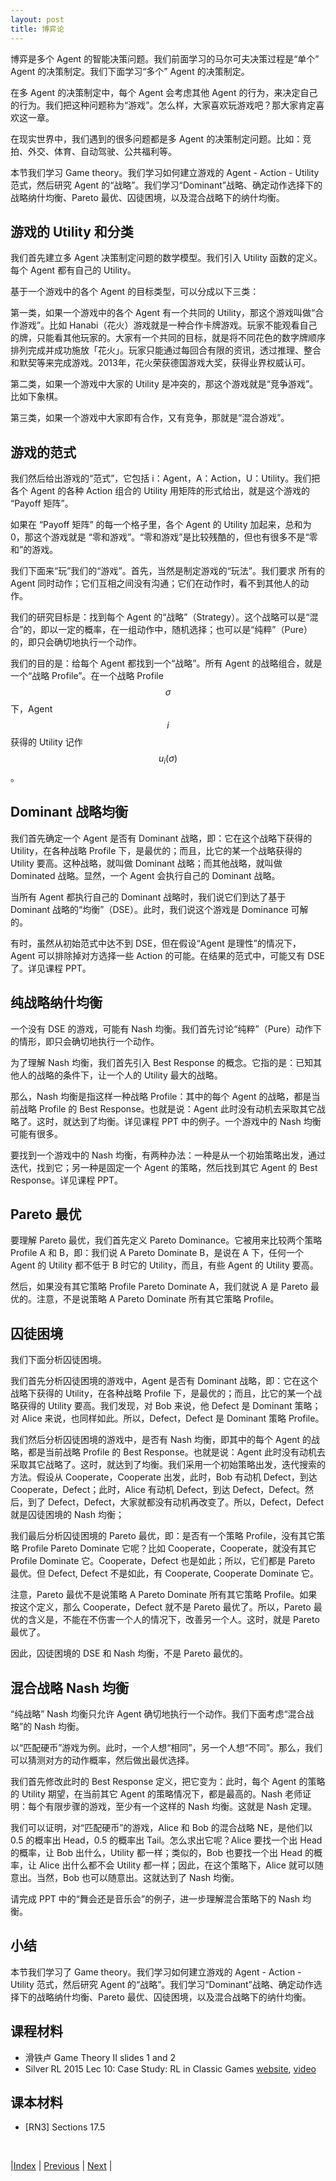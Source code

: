 ```yaml
---
layout: post
title: 博弈论
---
```


博弈是多个 Agent 的智能决策问题。我们前面学习的马尔可夫决策过程是“单个” Agent 的决策制定。我们下面学习“多个” Agent 的决策制定。

在多 Agent 的决策制定中，每个 Agent 会考虑其他 Agent 的行为，来决定自己的行为。我们把这种问题称为“游戏”。怎么样，大家喜欢玩游戏吧？那大家肯定喜欢这一章。

在现实世界中，我们遇到的很多问题都是多 Agent 的决策制定问题。比如：竞拍、外交、体育、自动驾驶、公共福利等。

本节我们学习 Game theory。我们学习如何建立游戏的 Agent - Action - Utility 范式，然后研究 Agent 的“战略”。我们学习“Dominant”战略、确定动作选择下的战略纳什均衡、Pareto 最优、囚徒困境，以及混合战略下的纳什均衡。

## 游戏的 Utility 和分类

我们首先建立多 Agent 决策制定问题的数学模型。我们引入 Utility 函数的定义。每个 Agent 都有自己的 Utility。

基于一个游戏中的各个 Agent 的目标类型，可以分成以下三类：

第一类，如果一个游戏中的各个 Agent 有一个共同的 Utility，那这个游戏叫做“合作游戏”。比如 Hanabi（花火）游戏就是一种合作卡牌游戏。玩家不能观看自己的牌，只能看其他玩家的。大家有一个共同的目标，就是将不同花色的数字牌顺序排列完成并成功施放「花火」。玩家只能通过每回合有限的资讯，透过推理、整合和默契等来完成游戏。2013年，花火荣获德国游戏大奖，获得业界权威认可。

第二类，如果一个游戏中大家的 Utility 是冲突的，那这个游戏就是“竞争游戏”。比如下象棋。

第三类，如果一个游戏中大家即有合作，又有竞争，那就是“混合游戏”。

## 游戏的范式

我们然后给出游戏的“范式”，它包括 i：Agent，A：Action，U：Utility。我们把各个 Agent 的各种 Action 组合的 Utility 用矩阵的形式给出，就是这个游戏的 “Payoff 矩阵”。

如果在 “Payoff 矩阵” 的每一个格子里，各个 Agent 的 Utility 加起来，总和为 0，那这个游戏就是 “零和游戏”。“零和游戏”是比较残酷的，但也有很多不是“零和”的游戏。

我们下面来“玩”我们的“游戏”。首先，当然是制定游戏的“玩法”。我们要求 所有的 Agent 同时动作；它们互相之间没有沟通；它们在动作时，看不到其他人的动作。

我们的研究目标是：找到每个 Agent 的“战略”（Strategy）。这个战略可以是“混合”的，即以一定的概率，在一组动作中，随机选择；也可以是“纯粹”（Pure）的，即只会确切地执行一个动作。

我们的目的是：给每个 Agent 都找到一个“战略”。所有 Agent 的战略组合，就是一个“战略 Profile”。在一个战略 Profile $$\sigma$$下，Agent $$i$$获得的 Utility 记作 $$u_i(\sigma)$$。

## Dominant 战略均衡

我们首先确定一个 Agent 是否有 Dominant 战略，即：它在这个战略下获得的 Utility，在各种战略 Profile 下，是最优的；而且，比它的某一个战略获得的 Utility 要高。这种战略，就叫做 Dominant 战略；而其他战略，就叫做 Dominated 战略。显然，一个 Agent 会执行自己的 Dominant 战略。

当所有 Agent 都执行自己的 Dominant 战略时，我们说它们到达了基于 Dominant 战略的“均衡”（DSE）。此时，我们说这个游戏是 Dominance 可解的。

有时，虽然从初始范式中达不到 DSE，但在假设“Agent 是理性”的情况下，Agent 可以排除掉对方选择一些 Action 的可能。在结果的范式中，可能又有 DSE 了。详见课程 PPT。

## 纯战略纳什均衡

一个没有 DSE 的游戏，可能有 Nash 均衡。我们首先讨论“纯粹”（Pure）动作下的情形，即只会确切地执行一个动作。

为了理解 Nash 均衡，我们首先引入 Best Response 的概念。它指的是：已知其他人的战略的条件下，让一个人的 Utility 最大的战略。

那么，Nash 均衡是指这样一种战略 Profile：其中的每个 Agent 的战略，都是当前战略 Profile 的 Best Response。也就是说：Agent 此时没有动机去采取其它战略了。这时，就达到了均衡。详见课程 PPT 中的例子。一个游戏中的 Nash 均衡可能有很多。

要找到一个游戏中的 Nash 均衡，有两种办法：一种是从一个初始策略出发，通过迭代，找到它；另一种是固定一个 Agent 的策略，然后找到其它 Agent 的 Best Response。详见课程 PPT。

## Pareto 最优

要理解 Pareto 最优，我们首先定义 Pareto Dominance。它被用来比较两个策略 Profile A 和 B，即：我们说 A Pareto Dominate B，是说在 A 下，任何一个 Agent 的 Utility 都不低于 B 时它的 Utility，而且，有些 Agent 的 Utility 要高。

然后，如果没有其它策略 Profile Pareto Dominate A，我们就说 A 是 Pareto 最优的。注意，不是说策略 A Pareto Dominate 所有其它策略 Profile。

## 囚徒困境

我们下面分析囚徒困境。

我们首先分析囚徒困境的游戏中，Agent 是否有 Dominant 战略，即：它在这个战略下获得的 Utility，在各种战略 Profile 下，是最优的；而且，比它的某一个战略获得的 Utility 要高。我们发现，对 Bob 来说，他 Defect 是 Dominant 策略；对 Alice 来说，也同样如此。所以，Defect，Defect 是 Dominant 策略 Profile。

我们然后分析囚徒困境的游戏中，是否有 Nash 均衡，即其中的每个 Agent 的战略，都是当前战略 Profile 的 Best Response。也就是说：Agent 此时没有动机去采取其它战略了。这时，就达到了均衡。我们采用一个初始策略出发，迭代搜索的方法。假设从 Cooperate，Cooperate 出发，此时，Bob 有动机 Defect，到达 Cooperate，Defect；此时，Alice 有动机 Defect，到达 Defect，Defect。然后，到了 Defect，Defect，大家就都没有动机再改变了。所以，Defect，Defect 就是囚徒困境的 Nash 均衡；

我们最后分析囚徒困境的 Pareto 最优，即：是否有一个策略 Profile，没有其它策略 Profile Pareto Dominate 它呢？比如 Cooperate，Cooperate，就没有其它 Profile Dominate 它。Cooperate，Defect 也是如此；所以，它们都是 Pareto 最优。但 Defect, Defect 不是如此，有 Cooperate, Cooperate Dominate 它。

注意，Pareto 最优不是说策略 A Pareto Dominate 所有其它策略 Profile。如果按这个定义，那么 Cooperate，Defect 就不是 Pareto 最优了。所以，Pareto 最优的含义是，不能在不伤害一个人的情况下，改善另一个人。这时，就是 Pareto 最优了。

因此，囚徒困境的 DSE 和 Nash 均衡，不是 Pareto 最优的。

## 混合战略 Nash 均衡

“纯战略” Nash 均衡只允许 Agent 确切地执行一个动作。我们下面考虑“混合战略”的 Nash 均衡。

以“匹配硬币”游戏为例。此时，一个人想“相同”，另一个人想“不同”。那么，我们可以猜测对方的动作概率，然后做出最优选择。

我们首先修改此时的 Best Response 定义，把它变为：此时，每个 Agent 的策略的 Utility 期望，在当前其它 Agent 的策略情况下，都是最高的。Nash 老师证明：每个有限步骤的游戏，至少有一个这样的 Nash 均衡。这就是 Nash 定理。

我们可以证明，对“匹配硬币”的游戏，Alice 和 Bob 的混合战略 NE，是他们以 0.5 的概率出 Head，0.5 的概率出 Tail。怎么求出它呢？Alice 要找一个出 Head 的概率，让 Bob 出什么，Utility 都一样；类似的，Bob 也要找一个出 Head 的概率，让 Alice 出什么都不会 Utility 都一样；因此，在这个策略下，Alice 就可以随意出。当然，Bob 也可以随意出。这就达到了 Nash 均衡。

请完成 PPT 中的“舞会还是音乐会”的例子，进一步理解混合策略下的 Nash 均衡。

## 小结

本节我们学习了 Game theory。我们学习如何建立游戏的 Agent - Action - Utility 范式，然后研究 Agent 的“战略”。我们学习“Dominant”战略、确定动作选择下的战略纳什均衡、Pareto 最优、囚徒困境，以及混合战略下的纳什均衡。

## 课程材料

- 滑铁卢 Game Theory II slides 1 and 2
- Silver RL 2015 Lec 10: Case Study: RL in Classic Games [website](https://www.davidsilver.uk/teaching/), [video](https://www.youtube.com/watch?v=2pWv7GOvuf0)

## 课本材料

- [RN3] Sections 17.5

<br/>

|[Index](index) | [Previous](87-context-bandit) | [Next](101-multi-agent) |
